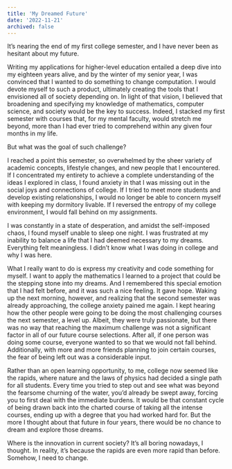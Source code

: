 ```yaml
---
title: 'My Dreamed Future'
date: '2022-11-21'
archived: false
---
```


It’s nearing the end of my first college semester, and I have never been as hesitant about my future.

Writing my applications for higher-level education entailed a deep dive into my eighteen years alive, and by the winter of my senior year, I was convinced that I wanted to do something to change computation. I would devote myself to such a product, ultimately creating the tools that I envisioned all of society depending on. In light of that vision, I believed that broadening and specifying my knowledge of mathematics, computer science, and society would be the key to success. Indeed, I stacked my first semester with courses that, for my mental faculty, would stretch me beyond, more than I had ever tried to comprehend within any given four months in my life.

But what was the goal of such challenge?

I reached a point this semester, so overwhelmed by the sheer variety of academic concepts, lifestyle changes, and new people that I encountered. If I concentrated my entirety to achieve a complete understanding of the ideas I explored in class, I found anxiety in that I was missing out in the social joys and connections of college. If I tried to meet more students and develop existing relationships, I would no longer be able to concern myself with keeping my dormitory livable. If I reversed the entropy of my college environment, I would fall behind on my assignments.

I was constantly in a state of desperation, and amidst the self-imposed chaos, I found myself unable to sleep one night. I was frustrated at my inability to balance a life that I had deemed necessary to my dreams. Everything felt meaningless. I didn’t know what I was doing in college and why I was here.

What I really want to do is express my creativity and code something for myself. I want to apply the mathematics I learned to a project that could be the stepping stone into my dreams. And I remembered this special emotion that I had felt before, and it was such a nice feeling. It gave hope. Waking up the next morning, however, and realizing that the second semester was already approaching, the college anxiety pained me again. I kept hearing how the other people were going to be doing the most challenging courses the next semester, a level up. Albeit, they were truly passionate, but there was no way that reaching the maximum challenge was not a significant factor in all of our future course selections. After all, if one person was doing some course, everyone wanted to so that we would not fall behind. Additionally, with more and more friends planning to join certain courses, the fear of being left out was a considerable input.

Rather than an open learning opportunity, to me, college now seemed like the rapids, where nature and the laws of physics had decided a single path for all students. Every time you tried to step out and see what was beyond the fearsome churning of the water, you’d already be swept away, forcing you to first deal with the immediate burdens. It would be that constant cycle of being drawn back into the charted course of taking all the intense courses, ending up with a degree that you had worked hard for. But the more I thought about that future in four years, there would be no chance to dream and explore those dreams.

Where is the innovation in current society? It’s all boring nowadays, I thought. In reality, it’s because the rapids are even more rapid than before. Somehow, I need to change.
